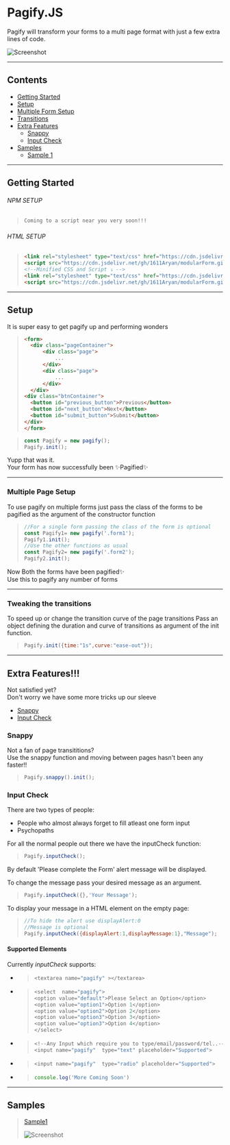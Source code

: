 # Pagify.JS

Pagify will transform your forms to a multi page format with just a few extra lines of code.

![Screenshot](https://1611aryan.github.io/Pagify.js/Media/excited.gif)

---

## Contents

- [Getting Started](https://github.com/1611Aryan/Pagify.js#getting-started)
- [Setup](https://github.com/1611Aryan/Pagify.js#setup)
- [Multiple Form Setup](https://github.com/1611Aryan/Pagify.js#multiple-form-setup)
- [Transitions](https://github.com/1611Aryan/Pagify.js#tweaking-the-transitions)
- [Extra Features](https://github.com/1611Aryan/Pagify.js#extra-features)
  - [Snappy](https://github.com/1611Aryan/modularForm.github.io/tree/master#snappy)
  - [Input Check](https://github.com/1611Aryan/modularForm.github.io/tree/master#input-check)
- [Samples](https://github.com/1611Aryan/modularForm.github.io/tree/master#Samples)
  - [Sample 1](https://github.com/1611Aryan/modularForm.github.io/tree/master#Samples)

---

## Getting Started

###### NPM SETUP

> ```BASH
> Coming to a script near you very soon!!!
> ```

###### HTML SETUP

> ```HTML
> <link rel="stylesheet" type="text/css" href="https://cdn.jsdelivr.net/gh/1611Aryan/modularForm.github.io/CSS/pagify.css">
> <script src="https://cdn.jsdelivr.net/gh/1611Aryan/modularForm.github.io/JS/pagify.js"></script>
> <!--Minified CSS and Script ⤵ -->
> <link rel="stylesheet" type="text/css" href="https://cdn.jsdelivr.net/gh/1611Aryan/modularForm.github.io/CSS/pagify.min.css">
> <script src="https://cdn.jsdelivr.net/gh/1611Aryan/modularForm.github.io/JS/pagify.min.js"></script>
> ```

---

## Setup

It is super easy to get pagify up and performing wonders

> ```HTML
> <form>
>   <div class="pageContainer">
>       <div class="page">
>           ...
>       </div>
>       <div class="page">
>           ...
>       </div>
>   </div>
> <div class="btnContainer">
>   <button id="previous_button">Previous</button>
>   <button id="next_button">Next</button>
>   <button id="submit_button">Submit</button>
> </div>
> </form>
> ```

> ```JAVASCRIPT
> const Pagify = new pagify();
> Pagify.init();
> ```

Yupp that was it.
<br>
Your form has now successfully been ✨Pagified✨

---

### Multiple Page Setup

To use pagify on multiple forms just pass the class of the forms to be pagified as the argument of the constructor function

> ```JAVASCRIPT
> //For a single form passing the class of the form is optional
> const Pagify1= new pagify('.form1');
> Pagify1.init();
> //Use the other functions as usual
> const Pagify2= new pagify('.form2');
> Pagify2.init();
> ```

Now Both the forms have been pagified✨<br>
Use this to pagify any number of forms

---

### Tweaking the transitions

To speed up or change the transition curve of the page transitions
Pass an object defining the duration and curve of transitions as argument of the init function.

> ```JAVASCRIPT
> Pagify.init({time:"1s",curve:"ease-out"});
> ```

---

## Extra Features!!!

Not satisfied yet?
<br>
Don't worry we have some more tricks up our sleeve

- [Snappy](https://github.com/1611Aryan/modularForm.github.io/tree/master#snappy)
- [Input Check](https://github.com/1611Aryan/modularForm.github.io/tree/master#input-check)

### Snappy

Not a fan of page transititions?
<br>
Use the snappy function and moving between pages hasn't been any faster!!

> ```JAVASCRIPT
> Pagify.snappy().init();
> ```

### Input Check

There are two types of people:

- People who almost always forget to fill atleast one form input
- Psychopaths

For all the normal people out there we have the inputCheck function:

> ```JAVASCRIPT
> Pagify.inputCheck();
> ```

By default 'Please complete the Form' alert message will be displayed.

To change the message pass your desired message as an argument.

> ```JAVASCRIPT
> Pagify.inputCheck({},'Your Message');
> ```

To display your message in a HTML element on the empty page:

> ```JAVASCRIPT
> //To hide the alert use displayAlert:0
> //Message is optional
> Pagify.inputCheck({displayAlert:1,displayMessage:1},"Message");
> ```

#### Supported Elements

Currently _inputCheck_ supports:

- > ```JAVASCRIPT
  > <textarea name="pagify" ></textarea>
  > ```

- > ```JAVASCRIPT
  > <select  name="pagify">
  > <option value="default">Please Select an Option</option>
  > <option value="option1">Option 1</option>
  > <option value="option2">Option 2</option>
  > <option value="option3">Option 3</option>
  > <option value="option3">Option 4</option>
  > </select>
  > ```

* > ```JAVASCRIPT
  > <!--Any Input which require you to type/email/password/tel..-->
  > <input name="pagify"  type="text" placeholder="Supported">
  > ```

* > ```JAVASCRIPT
  > <input name="pagify"  type="radio" placeholder="Supported">
  > ```
* > ```JAVASCRIPT
  > console.log('More Coming Soon')
  > ```

---

## Samples

> [Sample1](https://1611aryan.github.io/Pagify.js/Samples/sample1/)
>
> ![Screenshot](https://1611aryan.github.io/Pagify.js/Media/sample1.png)
